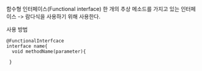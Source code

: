 함수형 인터페이스(Functional interface)
한 개의 추상 메소드를 가지고 있는 인터페이스
-> 람다식을 사용하기 위해 사용한다.

사용 방법
```
@FunctionalInterfcace
interface name{
  void methodName(parameter){
 
 }
 ```
